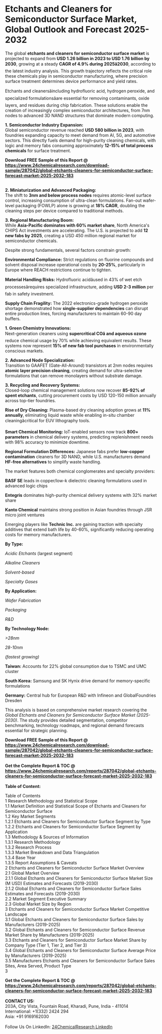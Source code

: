 <h1>Etchants and Cleaners for Semiconductor Surface Market, Global Outlook and Forecast 2025-2032</h1><p>The global <strong>etchants and cleaners for semiconductor surface market</strong> is projected to expand from <strong>USD 1.26 billion in 2023 to USD 1.76 billion by 2030</strong>, growing at a steady <strong>CAGR of 4.9% during 2025â2030</strong>, according to the latest industry analysis. This growth trajectory reflects the critical role these chemicals play in semiconductor manufacturing, where precision surface treatment determines device performance and yield rates.</p><p>Etchants and cleanersâincluding hydrofluoric acid, hydrogen peroxide, and specialized formulationsâare essential for removing contaminants, oxide layers, and residues during chip fabrication. These solutions enable the creation of increasingly complex semiconductor architectures, from 7nm nodes to advanced 3D NAND structures that dominate modern computing.</p><p><strong>1. Semiconductor Industry Expansion:</strong><br>
Global semiconductor revenue reached <strong>USD 580 billion in 2023</strong>, with foundries expanding capacity to meet demand from AI, 5G, and automotive sectors. This directly fuels demand for high-purity cleaning chemicals, with logic and memory fabs consuming approximately <strong>12-15% of total process chemicals</strong> for surface treatment.</p><div><b>Download FREE Sample of this Report @ 
            <a href="https://www.24chemicalresearch.com/download-sample/287042/global-etchants-cleaners-for-semiconductor-surface-forecast-market-2025-2032-183">
            https://www.24chemicalresearch.com/download-sample/287042/global-etchants-cleaners-for-semiconductor-surface-forecast-market-2025-2032-183</a></b></div><br><p><strong>2. Miniaturization and Advanced Packaging:</strong><br>
The shift to <strong>3nm and below process nodes</strong> requires atomic-level surface control, increasing consumption of ultra-clean formulations. Fan-out wafer-level packaging (FOWLP) alone is growing at <strong>18% CAGR</strong>, doubling the cleaning steps per device compared to traditional methods.</p><p><strong>3. Regional Manufacturing Boom:</strong><br>
While <strong>Asia-Pacific dominates with 60% market share</strong>, North America's CHIPS Act investments are accelerating. The U.S. is projected to add <strong>12 new fabs by 2025</strong>, creating a USD 450 million regional market for semiconductor chemicals.</p><p>Despite strong fundamentals, several factors constrain growth:</p><p><strong>Environmental Compliance:</strong> Strict regulations on fluorine compounds and solvent disposal increase operational costs by <strong>20-25%</strong>, particularly in Europe where REACH restrictions continue to tighten.</p><p><strong>Material Handling Risks:</strong> Hydrofluoric acidâused in 43% of wet etch processesârequires specialized infrastructure, adding <strong>USD 2-3 million</strong> per fab in safety investment.</p><p><strong>Supply Chain Fragility:</strong> The 2022 electronics-grade hydrogen peroxide shortage demonstrated how <strong>single-supplier dependencies</strong> can disrupt entire production lines, forcing manufacturers to maintain 60-90 day buffers.</p><p><strong>1. Green Chemistry Innovations:</strong><br>
Next-generation cleaners using <strong>supercritical COâ and aqueous ozone</strong> reduce chemical usage by 70% while achieving equivalent results. These systems now represent <strong>15% of new fab tool purchases</strong> in environmentally conscious markets.</p><p><strong>2. Advanced Node Specialization:</strong><br>
Transition to GAAFET (Gate-All-Around) transistors at 2nm nodes requires <strong>atomic layer precision cleaning</strong>, creating demand for ultra-selective formulations that can remove monolayers without substrate damage.</p><p><strong>3. Recycling and Recovery Systems:</strong><br>
Closed-loop chemical management solutions now recover <strong>85-92% of spent etchants</strong>, cutting procurement costs by USD 120-150 million annually across top-tier foundries.</p><p><strong>Rise of Dry Cleaning:</strong> Plasma-based dry cleaning adoption grows at <strong>11% annually</strong>, eliminating liquid waste while enabling in-situ chamber cleaningâcritical for EUV lithography tools.</p><p><strong>Smart Chemical Monitoring:</strong> IoT-enabled sensors now track <strong>800+ parameters</strong> in chemical delivery systems, predicting replenishment needs with 98% accuracy to minimize downtime.</p><p><strong>Regional Formulation Differences:</strong> Japanese fabs prefer <strong>low-copper contamination</strong> cleaners for 3D NAND, while U.S. manufacturers demand <strong>HF-free alternatives</strong> to simplify waste handling.</p><p>The market features both chemical conglomerates and specialty providers:</p><p><strong>BASF SE</strong> leads in copper/low-k dielectric cleaning formulations used in advanced logic chips</p><p><strong>Entegris</strong> dominates high-purity chemical delivery systems with 32% market share</p><p><strong>Kanto Chemical</strong> maintains strong position in Asian foundries through JSR micro joint ventures</p><p>Emerging players like <strong>Technic Inc.</strong> are gaining traction with specialty additives that extend bath life by 40-60%, significantly reducing operating costs for memory manufacturers.</p><p><strong>By Type:</strong></p><p><em>Acidic Etchants</em> (largest segment)</p><p><em>Alkaline Cleaners</em></p><p><em>Solvent-based</em></p><p><em>Specialty Gases</em></p><p><strong>By Application:</strong></p><p><em>Wafer Fabrication</em></p><p><em>Packaging</em></p><p><em>R&amp;D</em></p><p><strong>By Technology Node:</strong></p><p><em>&gt;28nm</em></p><p><em>28-10nm</em></p><p><em> (fastest growing)</em></p><p><strong>Taiwan:</strong> Accounts for 22% global consumption due to TSMC and UMC cluster</p><p><strong>South Korea:</strong> Samsung and SK Hynix drive demand for memory-specific formulations</p><p><strong>Germany:</strong> Central hub for European R&amp;D with Infineon and GlobalFoundries Dresden</p><p>This analysis is based on comprehensive market research covering the <em>Global Etchants and Cleaners for Semiconductor Surface Market (2025-2030)</em>. The study provides detailed segmentation, competitor benchmarking, technology roadmaps, and regional demand forecasts essential for strategic planning.</p><div><b>Download FREE Sample of this Report @ 
            <a href="https://www.24chemicalresearch.com/download-sample/287042/global-etchants-cleaners-for-semiconductor-surface-forecast-market-2025-2032-183">
            https://www.24chemicalresearch.com/download-sample/287042/global-etchants-cleaners-for-semiconductor-surface-forecast-market-2025-2032-183</a></b></div><br><div><b>Get the Complete Report & TOC @ 
            <a href="https://www.24chemicalresearch.com/reports/287042/global-etchants-cleaners-for-semiconductor-surface-forecast-market-2025-2032-183">
            https://www.24chemicalresearch.com/reports/287042/global-etchants-cleaners-for-semiconductor-surface-forecast-market-2025-2032-183</a></b></div><br>
            <b>Table of Content:</b><p>Table of Contents<br />
1 Research Methodology and Statistical Scope<br />
1.1 Market Definition and Statistical Scope of Etchants and Cleaners for Semiconductor Surface<br />
1.2 Key Market Segments<br />
1.2.1 Etchants and Cleaners for Semiconductor Surface Segment by Type<br />
1.2.2 Etchants and Cleaners for Semiconductor Surface Segment by Application<br />
1.3 Methodology & Sources of Information<br />
1.3.1 Research Methodology<br />
1.3.2 Research Process<br />
1.3.3 Market Breakdown and Data Triangulation<br />
1.3.4 Base Year<br />
1.3.5 Report Assumptions & Caveats<br />
2 Etchants and Cleaners for Semiconductor Surface Market Overview<br />
2.1 Global Market Overview<br />
2.1.1 Global Etchants and Cleaners for Semiconductor Surface Market Size (M USD) Estimates and Forecasts (2019-2030)<br />
2.1.2 Global Etchants and Cleaners for Semiconductor Surface Sales Estimates and Forecasts (2019-2030)<br />
2.2 Market Segment Executive Summary<br />
2.3 Global Market Size by Region<br />
3 Etchants and Cleaners for Semiconductor Surface Market Competitive Landscape<br />
3.1 Global Etchants and Cleaners for Semiconductor Surface Sales by Manufacturers (2019-2025)<br />
3.2 Global Etchants and Cleaners for Semiconductor Surface Revenue Market Share by Manufacturers (2019-2025)<br />
3.3 Etchants and Cleaners for Semiconductor Surface Market Share by Company Type (Tier 1, Tier 2, and Tier 3)<br />
3.4 Global Etchants and Cleaners for Semiconductor Surface Average Price by Manufacturers (2019-2025)<br />
3.5 Manufacturers Etchants and Cleaners for Semiconductor Surface Sales Sites, Area Served, Product Type<br />
3</p><div><b>Get the Complete Report & TOC @ 
            <a href="https://www.24chemicalresearch.com/reports/287042/global-etchants-cleaners-for-semiconductor-surface-forecast-market-2025-2032-183">
            https://www.24chemicalresearch.com/reports/287042/global-etchants-cleaners-for-semiconductor-surface-forecast-market-2025-2032-183</a></b></div><br><b>CONTACT US:</b><br>
            203A, City Vista, Fountain Road, Kharadi, Pune, India - 411014<br>
            International: +1(332) 2424 294<br>
            Asia: +91 9169162030 <br><br>
            Follow Us On LinkedIn: <a href="https://www.linkedin.com/company/24chemicalresearch/">24ChemicalResearch LinkedIn</a>